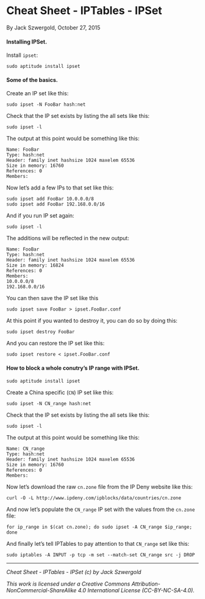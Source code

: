 # Cheat Sheet - IPTables - IPSet

By Jack Szwergold, October 27, 2015

#### Installing IPSet.

Install `ipset`:

    sudo aptitude install ipset

#### Some of the basics.

Create an IP set like this:

    sudo ipset -N FooBar hash:net

Check that the IP set exists by listing the all sets like this:

	sudo ipset -l

The output at this point would be something like this:

	Name: FooBar
	Type: hash:net
	Header: family inet hashsize 1024 maxelem 65536
	Size in memory: 16760
	References: 0
	Members:

Now let’s add a few IPs to that set like this:

    sudo ipset add FooBar 10.0.0.0/8
    sudo ipset add FooBar 192.168.0.0/16

And if you run IP set again:

	sudo ipset -l

The additions will be reflected in the new output:

	Name: FooBar
	Type: hash:net
	Header: family inet hashsize 1024 maxelem 65536
	Size in memory: 16824
	References: 0
	Members:
	10.0.0.0/8
	192.168.0.0/16

You can then save the IP set like this

    sudo ipset save FooBar > ipset.FooBar.conf

At this point if you wanted to destroy it, you can do so by doing this:

    sudo ipset destroy FooBar

And you can restore the IP set like this:

    sudo ipset restore < ipset.FooBar.conf

#### How to block a whole conutry’s IP range with IPSet.

	sudo aptitude install ipset

Create a China specific (`CN`) IP set like this:

	sudo ipset -N CN_range hash:net

Check that the IP set exists by listing the all sets like this:

	sudo ipset -l

The output at this point would be something like this:

	Name: CN_range
	Type: hash:net
	Header: family inet hashsize 1024 maxelem 65536
	Size in memory: 16760
	References: 0
	Members:

Now let’s download the raw `cn.zone` file from the IP Deny website like this:

	curl -O -L http://www.ipdeny.com/ipblocks/data/countries/cn.zone

And now let’s populate the `CN_range` IP set with the values from the `cn.zone` file:

	for ip_range in $(cat cn.zone); do sudo ipset -A CN_range $ip_range; done

And finally let’s tell IPTables to pay attention to that `CN_range` set like this:

	sudo iptables -A INPUT -p tcp -m set --match-set CN_range src -j DROP

***

*Cheat Sheet - IPTables - IPSet (c) by Jack Szwergold*

*This work is licensed under a Creative Commons Attribution-NonCommercial-ShareAlike 4.0 International License (CC-BY-NC-SA-4.0).*
